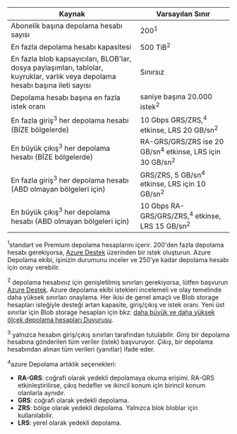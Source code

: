 | Kaynak | Varsayılan Sınır |
| --- | --- |
| Abonelik başına depolama hesabı sayısı | 200<sup>1</sup> |
| En fazla depolama hesabı kapasitesi | 500 TiB<sup>2</sup> |
| En fazla blob kapsayıcıları, BLOB'lar, dosya paylaşımları, tablolar, kuyruklar, varlık veya depolama hesabı başına ileti sayısı | Sınırsız |
| Depolama hesabı başına en fazla istek oranı | saniye başına 20.000 istek<sup>2</sup> |
| En fazla giriş<sup>3</sup> her depolama hesabı (BİZE bölgelerde) | 10 Gbps GRS/ZRS,<sup>4</sup> etkinse, LRS 20 GB/sn<sup>2</sup> |
| En büyük çıkış<sup>3</sup> her depolama hesabı (BİZE bölgelerde) | RA-GRS/GRS/ZRS ise 20 GB/sn<sup>4</sup> etkinse, LRS için 30 GB/sn<sup>2</sup> |
| En fazla giriş<sup>3</sup> her depolama hesabı (ABD olmayan bölgeleri için) | GRS/ZRS, 5 GB/sn<sup>4</sup> etkinse, LRS için 10 GB/sn<sup>2</sup> |
| En büyük çıkış<sup>3</sup> her depolama hesabı (ABD olmayan bölgeleri için) | 10 Gbps RA-GRS/GRS/ZRS,<sup>4</sup> etkinse, LRS 15 GB/sn<sup>2</sup> |

<sup>1</sup>standart ve Premium depolama hesaplarını içerir. 200'den fazla depolama hesabı gerekiyorsa, [Azure Destek](https://azure.microsoft.com/support/faq/) üzerinden bir istek oluşturun. Azure Depolama ekibi, işinizin durumunu inceler ve 250’ye kadar depolama hesabı için onay verebilir. 

<sup>2</sup> depolama hesabınız için genişletilmiş sınırları gerekiyorsa, lütfen başvurun [Azure Destek](https://azure.microsoft.com/support/faq/). Azure depolama ekibi istekleri incelemeli ve olay temelinde daha yüksek sınırları onaylama. Her ikisi de genel amaçlı ve Blob storage hesapları isteğiyle desteği artan kapasite, giriş/çıkış ve istek oranı. Yeni üst sınırlar için Blob storage hesapları için bkz: [daha büyük ve daha yüksek ölçek depolama hesapları Duyurusu](https://azure.microsoft.com/blog/announcing-larger-higher-scale-storage-accounts/).

<sup>3</sup> yalnızca hesabın giriş/çıkış sınırları tarafından tutulabilir. *Giriş* bir depolama hesabına gönderilen tüm veriler (istek) başvuruyor. *Çıkış*, bir depolama hesabından alınan tüm verileri (yanıtlar) ifade eder.  

<sup>4</sup>azure Depolama artıklık seçenekleri:
* **RA-GRS**: coğrafi olarak yedekli depolamaya okuma erişimi. RA-GRS etkinleştirilirse, çıkış hedefler ve ikincil konum için birincil konum olanlarla aynıdır.
* **GRS**: coğrafi olarak yedekli depolama. 
* **ZRS**: bölge olarak yedekli depolama. Yalnızca blok bloblar için kullanılabilir. 
* **LRS**: yerel olarak yedekli depolama. 
